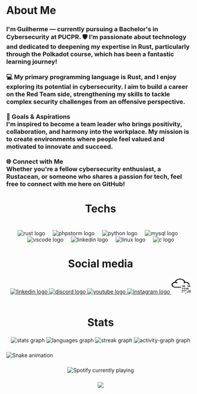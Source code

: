 <h1 align="left">About Me</h1>

###

<h3 align="left">I'm Guilherme — currently pursuing a Bachelor's in Cybersecurity at PUCPR. 🛡️ I’m passionate about technology and dedicated to deepening my expertise in Rust, particularly through the Polkadot course, which has been a fantastic learning journey!<br><br>💻 My primary programming language is Rust, and I enjoy exploring its potential in cybersecurity. I aim to build a career on the Red Team side, strengthening my skills to tackle complex security challenges from an offensive perspective.<br><br>🌱 Goals & Aspirations<br>I'm inspired to become a team leader who brings positivity, collaboration, and harmony into the workplace. My mission is to create environments where people feel valued and motivated to innovate and succeed.<br><br>🌐 Connect with Me<br>Whether you're a fellow cybersecurity enthusiast, a Rustacean, or someone who shares a passion for tech, feel free to connect with me here on GitHub!</h3>

###

<h1 align="center">Techs</h1>

###

<br clear="both">

<div align="center">
  <img src="https://skillicons.dev/icons?i=rust" height="40" alt="rust logo" />
  <img width="12" />
  <img src="https://cdn.jsdelivr.net/gh/devicons/devicon/icons/phpstorm/phpstorm-original.svg" height="40" alt="phpstorm logo" />
  <img width="12" />
  <img src="https://cdn.jsdelivr.net/gh/devicons/devicon/icons/python/python-original.svg" height="40" alt="python logo" />
  <img width="12" />
  <img src="https://cdn.jsdelivr.net/gh/devicons/devicon/icons/mysql/mysql-original.svg" height="40" alt="mysql logo" />
  <img width="12" />
  <img src="https://cdn.jsdelivr.net/gh/devicons/devicon/icons/vscode/vscode-original.svg" height="40" alt="vscode logo" />
  <img width="12" />
  <img src="https://cdn.jsdelivr.net/gh/devicons/devicon/icons/linkedin/linkedin-original.svg" height="40" alt="linkedin logo" />
  <img width="12" />
  <img src="https://cdn.jsdelivr.net/gh/devicons/devicon/icons/linux/linux-original.svg" height="40" alt="linux logo" />
  <img width="12" />
  <img src="https://cdn.jsdelivr.net/gh/devicons/devicon/icons/c/c-original.svg" height="40" alt="c logo" />
</div>

###

<h1 align="center">Social media</h1>

###

<div align="center">
  <a href="https://www.linkedin.com/in/guilherme-montoya-6b668b2b0/" target="_blank">
    <img src="https://raw.githubusercontent.com/maurodesouza/profile-readme-generator/master/src/assets/icons/social/linkedin/default.svg" width="52" height="40" alt="linkedin logo" />
  </a>
  <a href="https://discord.gg/eaC2URkP" target="_blank">
    <img src="https://raw.githubusercontent.com/maurodesouza/profile-readme-generator/master/src/assets/icons/social/discord/default.svg" width="52" height="40" alt="discord logo" />
  </a>
  <a href="https://www.youtube.com/@Yashic_" target="_blank">
    <img src="https://raw.githubusercontent.com/maurodesouza/profile-readme-generator/master/src/assets/icons/social/youtube/default.svg" width="52" height="40" alt="youtube logo" />
  </a>
  <a href="https://www.instagram.com/yashic_x3/" target="_blank">
    <img src="https://raw.githubusercontent.com/maurodesouza/profile-readme-generator/master/src/assets/icons/social/instagram/default.svg" width="52" height="40" alt="instagram logo" />
  </a>
  <a href="https://tryhackme.com/r/p/Yashic" target="_blank">
    <img src="https://raw.githubusercontent.com/maurodesouza/profile-readme-generator/master/src/assets/icons/social/tryhackme/default.svg" width="52" height="40" alt="tryhackme logo" />
  </a>
</div>
<br clear="both">

<h1 align="center">Stats</h1>

###

<div align="center">
  <img src="https://github-readme-stats.vercel.app/api?username=Yash1c&hide_title=false&hide_rank=false&show_icons=true&include_all_commits=true&count_private=true&disable_animations=false&theme=discord_old_blurple&locale=en&hide_border=true&order=1" height="150" alt="stats graph" />
  <img src="https://github-readme-stats.vercel.app/api/top-langs?username=Yash1c&locale=en&hide_title=false&layout=compact&card_width=320&langs_count=5&theme=nightowl&hide_border=true&order=2" height="150" alt="languages graph" />
  <img src="https://streak-stats.demolab.com?user=Yash1c&locale=en&mode=daily&theme=blue-green&hide_border=false&border_radius=5&order=3" height="150" alt="streak graph" />
  <img src="https://github-readme-activity-graph.vercel.app/graph?username=Yash1c&radius=16&theme=tokyo-night&area=true&order=5&hide_border=true&hide_title=false&bg_color=040f0f" height="300" alt="activity-graph graph" />
</div>

###

<img src="https://raw.githubusercontent.com/Yash1c/Yash1c/output/snake.svg" alt="Snake animation" />

###

<div align="center">
  <img src="https://spotify-recently-played-readme.vercel.app/api?user=xkefgvn8q789alwdzlmtwrgkr" alt="Spotify currently playing" />
</div>

###

<div align="center">
  <img src="https://profile-counter.glitch.me/Yash1c/count.svg?" />
</div>

###



